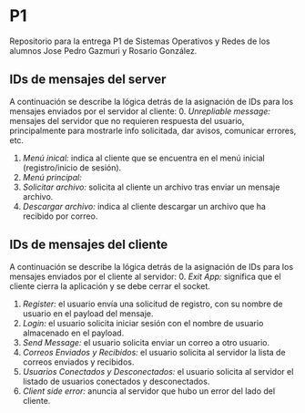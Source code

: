 # P1
Repositorio para la entrega P1 de Sistemas Operativos y Redes de los alumnos Jose Pedro Gazmuri y Rosario González.

## IDs de mensajes del server
A continuación se describe la lógica detrás de la asignación de IDs para los mensajes enviados por el servidor al cliente:
0. *Unrepliable message:* mensajes del servidor que no requieren respuesta del usuario, principalmente para mostrarle info solicitada, dar avisos, comunicar errores, etc.
1. *Menú inical:* indica al cliente que se encuentra en el menú inicial (registro/inicio de sesión).
2. *Menú principal:*
3. *Solicitar archivo:* solicita al cliente un archivo tras enviar un mensaje archivo.
4. *Descargar archivo:* indica al cliente descargar un archivo que ha recibido por correo.

## IDs de mensajes del cliente
A continuación se describe la lógica detrás de la asignación de IDs para los mensajes enviados por el cliente al servidor:
0. *Exit App:* significa que el cliente cierra la aplicación y se debe cerrar el socket.
1. *Register:* el usuario envía una solicitud de registro, con su nombre de usuario en el payload del mensaje.
2. *Login:* el usuario solicita iniciar sesión con el nombre de usuario almacenado en el payload.
3. *Send Message:* el usuario solicita enviar un correo a otro usuario.
7. *Correos Enviados y Recibidos:* el usuario solicita al servidor la lista de correos enviados y recibidos.
8. *Usuarios Conectados y Desconectados:* el usuario solicita al servidor el listado de usuarios conectados y desconectados.
9. *Client side error:* anuncia al servidor que hubo un error del lado del cliente.